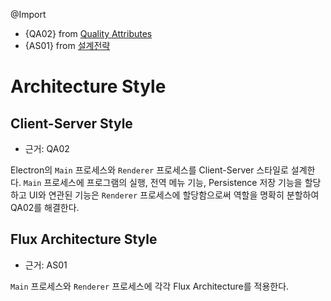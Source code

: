 @Import
* {QA02} from [Quality Attributes](https://github.com/byron1st/my-workshop-doc/tree/master/doc/req.qa.md)
* {AS01} from [설계전략](https://github.com/byron1st/my-workshop-doc/tree/master/doc/arch.strategies.md)

# Architecture Style
## Client-Server Style
* 근거: QA02

Electron의 `Main` 프로세스와 `Renderer` 프로세스를 Client-Server 스타일로 설계한다. `Main` 프로세스에 프로그램의 실행, 전역 메뉴 기능, Persistence 저장 기능을 할당하고 UI와 연관된 기능은 `Renderer` 프로세스에 할당함으로써 역할을 명확히 분할하여 QA02를 해결한다.
## Flux Architecture Style
* 근거: AS01

`Main` 프로세스와 `Renderer` 프로세스에 각각 Flux Architecture를 적용한다.
